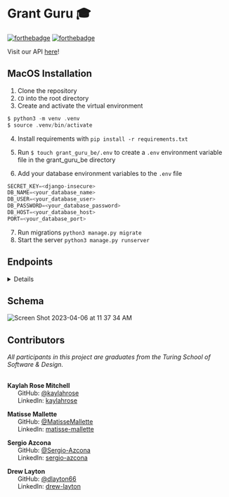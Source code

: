 # Grant Guru 🎓
[![forthebadge](https://forthebadge.com/images/badges/made-with-python.svg)](https://forthebadge.com)
[![forthebadge](https://forthebadge.com/images/badges/powered-by-energy-drinks.svg)](https://forthebadge.com)

Visit our API [here](https://grant-guru-be.herokuapp.com/api/v1/scholarships/)!

## MacOS Installation

1. Clone the repository
2. `CD` into the root directory
3. Create and activate the virtual environment
```C
$ python3 -m venv .venv
$ source .venv/bin/activate
```
4. Install requirements with `pip install -r requirements.txt`
5. Run `$ touch grant_guru_be/.env` to create a `.env` environment variable file in the grant_guru_be directory

6. Add your database environment variables to the `.env` file
```python
SECRET_KEY=<django-insecure>
DB_NAME=<your_database_name>
DB_USER=<your_database_user>
DB_PASSWORD=<your_database_password>
DB_HOST=<your_database_host>
PORT=<your_database_port>
```
7. Run migrations `python3 manage.py migrate`
8. Start the server `python3 manage.py runserver`

## Endpoints
<details close>
<summary>  Details </summary>
<br>

### Get a user
```http
GET /api/v1/users/:user_id
```

<details close>
<summary>  Details </summary>
<br>

| Code | Description |
| :--- | :--- |
| 200 | `OK` |

Example Response:

```json
{
    "data": {
        "id": "1",
        "type": "user",
        "attributes": {
            "first_name": "Hugh",
            "last_name": "Jackman",
            "image_url": "http://www.image-url.com"
        }
    }
    "relationships": {
        "grants": {
            "data": [
                {
                    "type": "Grant",
                    "id": "2"
                },
                {
                    "type": "Grant",
                    "id": "3"
                },
                {
                    "type": "Grant",
                    "id": "4"
                },
                {
                    "type": "Grant",
                    "id": "52"
                }
            ],
        "meta": {
            "count": 4
            }
        }
    }
}
```
</details>

### Get a user's favorites

```http
GET /api/v1/users/:id/favorites
```

<details close>
<summary>  Details </summary>
<br>
    
| Code | Description |
| :--- | :--- |
| 200 | `OK` |

Example Response:

```json
{
    "data": [
        {
            "id": "1",
            "type": "scholarship",
            "attributes": {
                "title": "Female Privacy Leaders Scholarship",
                "organization": "Women in Security and Privacy (WISP)",
                "amount": "1234",
                "description": "Lorem ipsum dolor sit amet, ...",
                "deadline": "March 01, 2023",
                "education": "Graduate",
                "state": "Colorado",
                "women": "False",
                "lgbt": "True",
                "ethnicity": [
                    "Black",
                    "Hispanic"
                ],
                "veteran": "False",
                "immigrant": "True",
                "url": "https://linkedin.com/...",
                "image_url": "https://shutter_stock_static_image"
            }
        },
        {
            "id": "2",
            "type": "scholarship",
            "attributes": {
                "title": "RailsConf 23",
                "organization": "Ruby Central",
                "amount": "1234",
                "description": "Lorem ipsum dolor sit amet, ...",
                "deadline": "March 01, 2023",
                "education": "Graduate",
                "state": "",
                "women": "False",
                "lgbt": "True",
                "ethnicity": [],
                "veteran": "False",
                "immigrant": "True",
                "url": "https://linkedin.com/...",
                "image_url": "https://static_image.wow_nice"
            }
        },
        {...},
        {...}
    ]
}
```
</details>


### Get all scholarships

```http
GET /api/v1/scholarships
```

<details close>
<summary>  Details </summary>
<br>


Parameters: <br>
```
education=string
gender=string
state=string
lgbt=bool
ethnicity=array
veteran=bool
immigrant=bool
```

| Code | Description |
| :--- | :--- |
| 200 | `OK` |

Example Response:

```json
{
    "data": [
        {
            "id": "1",
            "type": "scholarship",
            "attributes": {
                "title": "Female Privacy Leaders Scholarship",
                "organization": "Women in Security and Privacy (WISP)",
                "amount": "1234",
                "description": "Lorem ipsum dolor sit amet, ...",
                "deadline": "March 01, 2023",
                "education": "Graduate",
                "state": "Colorado",
                "women": "False",
                "lgbt": "True",
                "ethnicity": [
                    "Black",
                    "Hispanic"
                ],
                "veteran": "False",
                "immigrant": "True",
                "url": "https://linkedin.com/...",
                "image_url": "https://shutter_stock_static_image"
            }
        },
        {
            "id": "2",
            "type": "scholarship",
            "attributes": {
                "title": "RailsConf 23",
                "organization": "Ruby Central",
                "amount": "1234",
                "description": "Lorem ipsum dolor sit amet, ...",
                "deadline": "March 01, 2023",
                "education": "Graduate",
                "state": "",
                "women": "False",
                "lgbt": "True",
                "ethnicity": [],
                "veteran": "False",
                "immigrant": "True",
                "url": "https://linkedin.com/...",
                "image_url": "https://static_image.wow_nice"
            }
        },
        {...},
        {...}
    ]
}
```
</details>



### Get a scholarship

```http
GET /api/v1/scholarships/:id
```

<details close>
<summary>  Details </summary>
<br>

| Code | Description |
| :--- | :--- |
| 200 | `OK` |

Example Response:

```json
{
    "data": {
        "id": "1",
        "type": "scholarship",
        "attributes": {
            "title": "Female Privacy Leaders Scholarship",
            "organization": "Women in Security and Privacy (WISP)",
            "amount": "1234",
            "description": "Lorem ipsum dolor sit amet, ...",
            "deadline": "March 01, 2023",
            "education": "Graduate",
            "state": "Colorado",
            "women": "False",
            "lgbt": "True",
            "ethnicity": [
                "Black",
                "Hispanic"
            ],
            "veteran": "False",
            "immigrant": "True",
            "url": "https://linkedin.com/...",
            "image_url": "https://shutter_stock_static_image"
        }
    } 
}
```
</details>

### Create a favorite
```http
POST /api/v1/users/:user_id/scholarships/:scholarship_id
```

<details close>
<summary>  Details </summary>
<br>

| Code | Description |
| :--- | :--- |
| 201 | `created` |
    
Example Response:

```json
{
    "data": {
        "id": "1",
        "type": "scholarship",
        "attributes": {
            "title": "Female Privacy Leaders Scholarship",
            "organization": "Women in Security and Privacy (WISP)",
            "amount": "1234",
            "description": "Lorem ipsum dolor sit amet, ...",
            "deadline": "March 01, 2023",
            "education": "Graduate",
            "state": "Colorado",
            "women": "False",
            "lgbt": "True",
            "ethnicity": [
                "Black",
                "Hispanic"
            ],
            "veteran": "False",
            "immigrant": "True",
            "url": "https://linkedin.com/...",
            "image_url": "https://shutter_stock_static_image"
        }
    } 
}
```
</details>

### Delete a favorite
```http
DELETE /api/v1/users/:user_id/scholarships/:scholarship_id
```

<details close>
<summary>  Details </summary>
<br>

| Code | Description |
| :--- | :--- |
| 200 | `OK` |

Example Response:

```json
{
    "data": {
        "id": "1",
        "type": "scholarship",
        "attributes": {
            "title": "Female Privacy Leaders Scholarship",
            "organization": "Women in Security and Privacy (WISP)",
            "amount": "1234",
            "description": "Lorem ipsum dolor sit amet, ...",
            "deadline": "March 01, 2023",
            "education": "Graduate",
            "state": "Colorado",
            "women": "False",
            "lgbt": "True",
            "ethnicity": [
                "Black",
                "Hispanic"
            ],
            "veteran": "False",
            "immigrant": "True",
            "url": "https://linkedin.com/...",
            "image_url": "https://shutter_stock_static_image"
        }
    } 
}
```
</details>
</details>

## Schema

![Screen Shot 2023-04-06 at 11 37 34 AM](https://user-images.githubusercontent.com/111713452/230454687-e4f0acc4-0e3e-4e7a-a05a-5a44a78f4198.png)



## Contributors

<i>All participants in this project are graduates from the Turing School of Software & Design.</i> <br> <br>
  
<b>Kaylah Rose Mitchell</b> <br>
&nbsp;&nbsp;&nbsp;&nbsp;&nbsp; GitHub: <a href="https://github.com/kaylahrose">@kaylahrose</a> <br>
&nbsp;&nbsp;&nbsp;&nbsp;&nbsp; LinkedIn: <a href="https://www.linkedin.com/in/kaylahrose/">kaylahrose</a> <br>

<b>Matisse Mallette</b> <br>
&nbsp;&nbsp;&nbsp;&nbsp;&nbsp; GitHub: <a href="https://github.com/MatisseMallette">@MatisseMallette</a> <br>
&nbsp;&nbsp;&nbsp;&nbsp;&nbsp; LinkedIn: <a href="https://www.linkedin.com/in/matisse-mallette/">matisse-mallette</a> <br>

<b>Sergio Azcona</b> <br>
&nbsp;&nbsp;&nbsp;&nbsp;&nbsp; GitHub: <a href="https://github.com/MatisseMallette">@Sergio-Azcona</a> <br>
&nbsp;&nbsp;&nbsp;&nbsp;&nbsp; LinkedIn: <a href="https://www.linkedin.com/in/sergio-azcona/">sergio-azcona</a> <br>


<b>Drew Layton</b> <br>
&nbsp;&nbsp;&nbsp;&nbsp;&nbsp; GitHub: <a href="https://github.com/dlayton66">@dlayton66</a> <br>
&nbsp;&nbsp;&nbsp;&nbsp;&nbsp; LinkedIn: <a href="https://www.linkedin.com/in/drew-layton/">drew-layton</a> <br>
